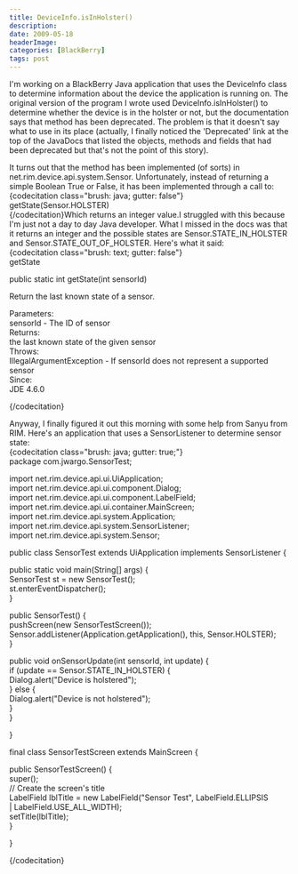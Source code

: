 ```yaml
---
title: DeviceInfo.isInHolster()
description: 
date: 2009-05-18
headerImage: 
categories: [BlackBerry]
tags: post
---
```


I'm working on a BlackBerry Java application that uses the DeviceInfo class to determine information about the device the application is running on. The original version of the program I wrote used DeviceInfo.isInHolster() to determine whether the device is in the holster or not, but the documentation says that method has been deprecated. The problem is that it doesn't say what to use in its place (actually, I finally noticed the 'Deprecated' link at the top of the JavaDocs that listed the objects, methods and fields that had been deprecated but that's not the point of this story).  
  
It turns out that the method has been implemented (of sorts) in net.rim.device.api.system.Sensor. Unfortunately, instead of returning a simple Boolean True or False, it has been implemented through a call to:  
{codecitation class="brush: java; gutter: false"}  
getState(Sensor.HOLSTER)  
{/codecitation}Which returns an integer value.I struggled with this because I'm just not a day to day Java developer. What I missed in the docs was that it returns an integer and the possible states are Sensor.STATE\_IN\_HOLSTER and Sensor.STATE\_OUT\_OF\_HOLSTER. Here's what it said:  
{codecitation class="brush: text; gutter: false"}  
getState  
  
public static int getState(int sensorId)  
  
Return the last known state of a sensor.  
  
Parameters:  
sensorId - The ID of sensor  
Returns:  
the last known state of the given sensor  
Throws:  
IllegalArgumentException - If sensorId does not represent a supported sensor  
Since:  
JDE 4.6.0

{/codecitation}

Anyway, I finally figured it out this morning with some help from Sanyu from RIM. Here's an application that uses a SensorListener to determine sensor state:  
{codecitation class="brush: java; gutter: true;"}  
package com.jwargo.SensorTest;  
  
import net.rim.device.api.ui.UiApplication;  
import net.rim.device.api.ui.component.Dialog;  
import net.rim.device.api.ui.component.LabelField;  
import net.rim.device.api.ui.container.MainScreen;  
import net.rim.device.api.system.Application;  
import net.rim.device.api.system.SensorListener;  
import net.rim.device.api.system.Sensor;  
  
public class SensorTest extends UiApplication implements SensorListener {  
  
public static void main(String\[\] args) {  
SensorTest st = new SensorTest();  
st.enterEventDispatcher();  
}  
  
public SensorTest() {  
pushScreen(new SensorTestScreen());  
Sensor.addListener(Application.getApplication(), this, Sensor.HOLSTER);  
}  
  
public void onSensorUpdate(int sensorId, int update) {  
if (update == Sensor.STATE\_IN\_HOLSTER) {  
Dialog.alert("Device is holstered");                
} else {  
Dialog.alert("Device is not holstered");  
}  
}  
  
}  
  
final class SensorTestScreen extends MainScreen {  
  
public SensorTestScreen() {  
super();  
// Create the screen's title  
LabelField lblTitle = new LabelField("Sensor Test", LabelField.ELLIPSIS  
| LabelField.USE\_ALL\_WIDTH);  
setTitle(lblTitle);  
}  
  
}

{/codecitation}